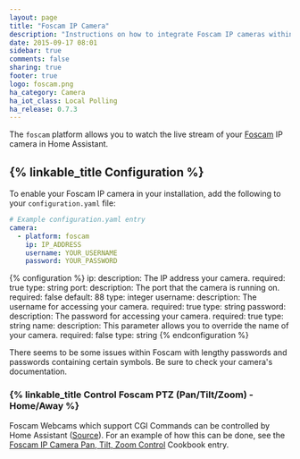 ```yaml
---
layout: page
title: "Foscam IP Camera"
description: "Instructions on how to integrate Foscam IP cameras within Home Assistant."
date: 2015-09-17 08:01
sidebar: true
comments: false
sharing: true
footer: true
logo: foscam.png
ha_category: Camera
ha_iot_class: Local Polling
ha_release: 0.7.3
---
```


The `foscam` platform allows you to watch the live stream of your [Foscam](http://www.foscam.com/) IP camera in Home Assistant.

## {% linkable_title Configuration %}

To enable your Foscam IP camera in your installation, add the following to your `configuration.yaml` file:

```yaml
# Example configuration.yaml entry
camera:
  - platform: foscam
    ip: IP_ADDRESS
    username: YOUR_USERNAME
    password: YOUR_PASSWORD
```

{% configuration %}
ip:
  description: The IP address your camera.
  required: true
  type: string
port:
  description: The port that the camera is running on.
  required: false
  default: 88
  type: integer
username:
  description: The username for accessing your camera.
  required: true
  type: string
password:
  description: The password for accessing your camera.
  required: true
  type: string
name:
  description: This parameter allows you to override the name of your camera.
  required: false
  type: string
{% endconfiguration %}

<p class='note'>
There seems to be some issues within Foscam with lengthy passwords and passwords containing certain symbols. Be sure to check your camera's documentation.
</p>

### {% linkable_title Control Foscam PTZ (Pan/Tilt/Zoom) - Home/Away %}

 Foscam Webcams which support CGI Commands can be controlled by Home Assistant ([Source](http://www.ipcamcontrol.net/files/Foscam%20IPCamera%20CGI%20User%20Guide-V1.0.4.pdf)). For an example of how this can be done, see the [Foscam IP Camera Pan, Tilt, Zoom Control](/cookbook/foscam_away_mode_PTZ/) Cookbook entry.
